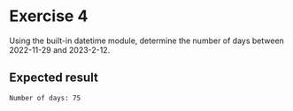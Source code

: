 # Exercise 4

Using the built-in datetime module, determine the number of days between 2022-11-29 and 2023-2-12.

## Expected result

```cmd
Number of days: 75
```
